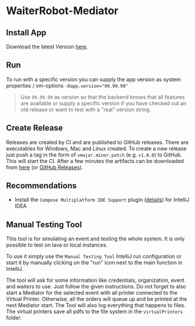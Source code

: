 # WaiterRobot-Mediator

## Install App

Download the latest Version [here](https://datepollsystems.github.io/WaiterRobot-Desktop/download.html).

## Run

To run with a specific version you can supply the app version as system properties / vm-options
`-Dapp.version="99.99.99"`

> Use `99.99.99` as version so that the backend knows that all features are available or supply a specific
> version if you have checked out an old release or want to test with a "real" version string.

## Create Release

Releases are created by CI and are published to GitHub releases. There are executables for Windows, Mac and Linux
created. To create a new release just push a tag in the form of `vmajor.minor.patch` (e.g. `v1.0.0`) to GitHub. This
will start the CI. After a few minutes the artifacts can be downloaded
from [here](https://datepollsystems.github.io/WaiterRobot-Desktop/download.html) (or
[GitHub Releases](https://github.com/DatepollSystems/WaiterRobot-Desktop/releases)).

## Recommendations

- Install the `Compose Multiplatform IDE Support`
  plugin ([details](https://plugins.jetbrains.com/plugin/16541-compose-multiplatform-ide-support)) for IntelliJ IDEA

## Manual Testing Tool

This tool is for simulating an event and testing the whole system.
It is only possible to test on lava or local instances.

To use it simply use the `Manual Testing Tool` IntelliJ run configuration or start it by manually clicking on the "run"
icon next to the main function in IntelliJ.

The tool will ask for some information like credentials, organization, event and waiters to use. Just follow the given
instructions. Do not forget to also start a Mediator for the selected event with all printer connected to the Virtual
Printer. Otherwise, all the orders will queue up and be printed at the next Mediator start.
The Tool will also log everything that happens to files.
The virtual printers save all pdfs to the file system in the `virtualPrinters` folder.